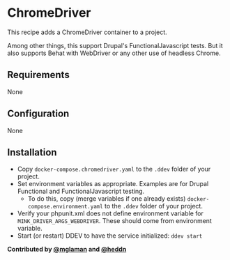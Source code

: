 # ChromeDriver

This recipe adds a ChromeDriver container to a project.

Among other things, this support Drupal's FunctionalJavascript tests.
But it also supports Behat with WebDriver or any other use of headless Chrome.

## Requirements

None

## Configuration

None

## Installation

* Copy `docker-compose.chromedriver.yaml` to the `.ddev` folder of your project.
* Set environment variables as appropriate. Examples are for Drupal Functional and FunctionalJavascript testing.
  * To do this, copy (merge variables if one already exists) `docker-compose.environment.yaml` to the `.ddev` folder of your project.
* Verify your phpunit.xml does not define environment variable for `MINK_DRIVER_ARGS_WEBDRIVER`. These should come from environment variable.
* Start (or restart) DDEV to have the service initialized: `ddev start`

**Contributed by [@mglaman](https://github.com/mglaman)
and [@heddn](https://github.com/heddn)**
